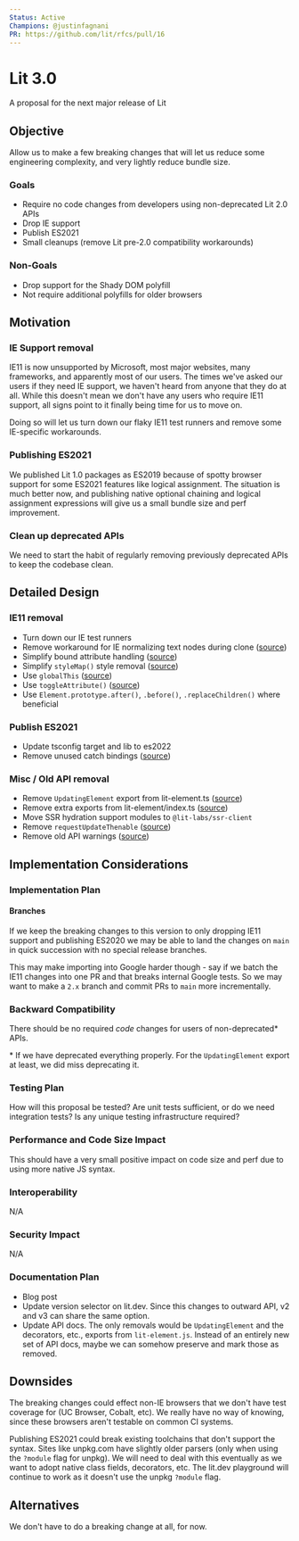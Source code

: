 ```yaml
---
Status: Active
Champions: @justinfagnani
PR: https://github.com/lit/rfcs/pull/16
---
```


# Lit 3.0

A proposal for the next major release of Lit

## Objective

Allow us to make a few breaking changes that will let us reduce some engineering complexity, and very lightly reduce bundle size.

### Goals
- Require no code changes from developers using non-deprecated Lit 2.0 APIs
- Drop IE support
- Publish ES2021
- Small cleanups (remove Lit pre-2.0 compatibility workarounds)

### Non-Goals
- Drop support for the Shady DOM polyfill
- Not require additional polyfills for older browsers

## Motivation

### IE Support removal

IE11 is now unsupported by Microsoft, most major websites, many frameworks, and apparently most of our users. The times we've asked our users if they need IE support, we haven't heard from anyone that they do at all. While this doesn't mean we don't have any users who require IE11 support, all signs point to it finally being time for us to move on.

Doing so will let us turn down our flaky IE11 test runners and remove some IE-specific workarounds.

### Publishing ES2021

We published Lit 1.0 packages as ES2019 because of spotty browser support for some ES2021 features like logical assignment. The situation is much better now, and publishing native optional chaining and logical assignment expressions will give us a small bundle size and perf improvement. 

### Clean up deprecated APIs

We need to start the habit of regularly removing previously deprecated APIs to keep the codebase clean.

## Detailed Design

### IE11 removal

- Turn down our IE test runners
- Remove workaround for IE normalizing text nodes during clone ([source](https://github.com/lit/lit/blob/f2eb97962c7e77373b3b8861ab59639de22da3d0/packages/lit-html/src/lit-html.ts#L974))
- Simplify bound attribute handling ([source](https://github.com/lit/lit/blob/f2eb97962c7e77373b3b8861ab59639de22da3d0/packages/lit-html/src/lit-html.ts#L911))
- Simplify `styleMap()` style removal ([source](https://github.com/lit/lit/blob/f2eb97962c7e77373b3b8861ab59639de22da3d0/packages/lit-html/src/directives/style-map.ts#L82))
- Use `globalThis` ([source](https://github.com/lit/lit/blob/f2eb97962c7e77373b3b8861ab59639de22da3d0/packages/lit-html/src/lit-html.ts#L15))
- Use `toggleAttribute()` ([source](https://github.com/lit/lit/blob/f2eb97962c7e77373b3b8861ab59639de22da3d0/packages/reactive-element/src/reactive-element.ts#L1126))
- Use `Element.prototype.after()`, `.before()`, `.replaceChildren()` where beneficial

### Publish ES2021

- Update tsconfig target and lib to es2022
- Remove unused catch bindings ([source](https://github.com/lit/lit/blob/f2eb97962c7e77373b3b8861ab59639de22da3d0/packages/reactive-element/src/reactive-element.ts#L351))

### Misc / Old API removal
- Remove `UpdatingElement` export from lit-element.ts ([source](https://github.com/lit/lit/blob/f2eb97962c7e77373b3b8861ab59639de22da3d0/packages/lit-element/src/lit-element.ts#L84))
- Remove extra exports from lit-element/index.ts ([source](https://github.com/lit/lit/blob/f2eb97962c7e77373b3b8861ab59639de22da3d0/packages/lit-element/src/index.ts#L10))
- Move SSR hydration support modules to `@lit-labs/ssr-client`
- Remove `requestUpdateThenable` ([source](https://github.com/lit/lit/blob/f2eb97962c7e77373b3b8861ab59639de22da3d0/packages/reactive-element/src/reactive-element.ts#L42))
- Remove old API warnings ([source](https://github.com/lit/lit/blob/f2eb97962c7e77373b3b8861ab59639de22da3d0/packages/reactive-element/src/reactive-element.ts#L810))


## Implementation Considerations

### Implementation Plan

#### Branches

If we keep the breaking changes to this version to only dropping IE11 support and publishing ES2020 we may be able to land the changes on `main` in quick succession with no special release branches.

This may make importing into Google harder though - say if we batch the IE11 changes into one PR and that breaks internal Google tests. So we may want to make a `2.x` branch and commit PRs to `main` more incrementally.

### Backward Compatibility

There should be no required _code_ changes for users of non-deprecated* APIs.

\* If we have deprecated everything properly. For the `UpdatingElement` export at least, we did miss deprecating it.

### Testing Plan

How will this proposal be tested? Are unit tests sufficient, or do we need integration tests? Is any unique testing infrastructure required?

### Performance and Code Size Impact

This should have a very small positive impact on code size and perf due to using more native JS syntax.

### Interoperability

N/A

### Security Impact

N/A

### Documentation Plan

* Blog post
* Update version selector on lit.dev. Since this changes to outward API, v2 and v3 can share the same option.
* Update API docs. The only removals would be `UpdatingElement` and the decorators, etc., exports from `lit-element.js`. Instead of an entirely new set of API docs, maybe we can somehow preserve and mark those as removed.

## Downsides

The breaking changes could effect non-IE browsers that we don't have test coverage for (UC Browser, Cobalt, etc). We really have no way of knowing, since these browsers aren't testable on common CI systems.

Publishing ES2021 could break existing toolchains that don't support the syntax. Sites like unpkg.com have slightly older parsers (only when using the `?module` flag for unpkg). We will need to deal with this eventually as we want to adopt native class fields, decorators, etc. The lit.dev playground will continue to work as it doesn't use the unpkg `?module` flag.

## Alternatives

We don't have to do a breaking change at all, for now.
